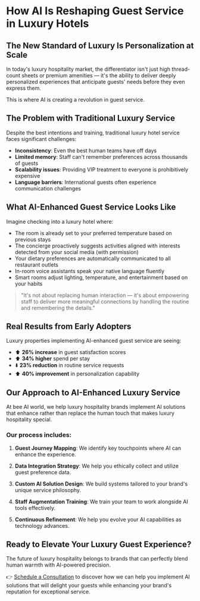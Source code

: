 # How AI Is Reshaping Guest Service in Luxury Hotels

## The New Standard of Luxury Is Personalization at Scale

In today's luxury hospitality market, the differentiator isn't just high thread-count sheets or premium amenities — it's the ability to deliver deeply personalized experiences that anticipate guests' needs before they even express them.

This is where AI is creating a revolution in guest service.

## The Problem with Traditional Luxury Service

Despite the best intentions and training, traditional luxury hotel service faces significant challenges:

* **Inconsistency**: Even the best human teams have off days
* **Limited memory**: Staff can't remember preferences across thousands of guests
* **Scalability issues**: Providing VIP treatment to everyone is prohibitively expensive
* **Language barriers**: International guests often experience communication challenges

## What AI-Enhanced Guest Service Looks Like

Imagine checking into a luxury hotel where:

* The room is already set to your preferred temperature based on previous stays
* The concierge proactively suggests activities aligned with interests detected from your social media (with permission)
* Your dietary preferences are automatically communicated to all restaurant outlets
* In-room voice assistants speak your native language fluently
* Smart rooms adjust lighting, temperature, and entertainment based on your habits

> "It's not about replacing human interaction — it's about empowering staff to deliver more meaningful connections by handling the routine and remembering the details."

## Real Results from Early Adopters

Luxury properties implementing AI-enhanced guest service are seeing:

* ⬆️ **26% increase** in guest satisfaction scores
* ⬆️ **34% higher** spend per stay
* ⬇️ **23% reduction** in routine service requests
* ⬆️ **40% improvement** in personalization capability

## Our Approach to AI-Enhanced Luxury Service

At bee AI world, we help luxury hospitality brands implement AI solutions that enhance rather than replace the human touch that makes luxury hospitality special.

### Our process includes:

1. **Guest Journey Mapping**: We identify key touchpoints where AI can enhance the experience.

2. **Data Integration Strategy**: We help you ethically collect and utilize guest preference data.

3. **Custom AI Solution Design**: We build systems tailored to your brand's unique service philosophy.

4. **Staff Augmentation Training**: We train your team to work alongside AI tools effectively.

5. **Continuous Refinement**: We help you evolve your AI capabilities as technology advances.

## Ready to Elevate Your Luxury Guest Experience?

The future of luxury hospitality belongs to brands that can perfectly blend human warmth with AI-powered precision.

👉 [Schedule a Consultation](#) to discover how we can help you implement AI solutions that will delight your guests while enhancing your brand's reputation for exceptional service.